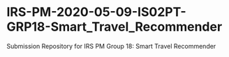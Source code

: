# IRS-PM-2020-05-09-IS02PT-GRP18-Smart_Travel_Recommender
Submission Repository for IRS PM Group 18: Smart Travel Recommender
